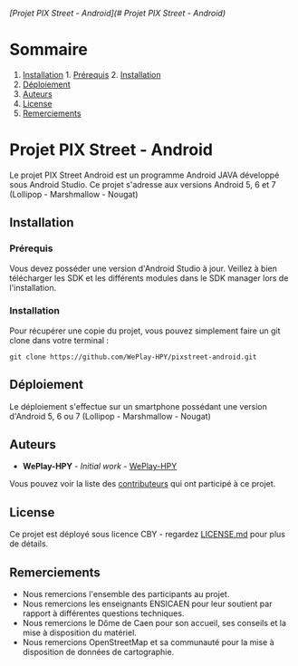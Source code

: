 *[Projet PIX Street - Android](# Projet PIX Street - Android)*
# Sommaire
  1. [Installation](Installation)
    1. [Prérequis](Prérequis)
    2. [Installation](Installation)
  2. [Déploiement](Déploiement)
  3. [Auteurs](Auteurs)
  4. [License](License)
  5. [Remerciements](Remerciements)

# Projet PIX Street - Android

Le projet PIX Street Android est un programme Android JAVA développé sous Android Studio.
Ce projet s'adresse aux versions Android 5, 6 et 7 (Lollipop - Marshmallow - Nougat)

## Installation

### Prérequis

Vous devez posséder une version d'Android Studio à jour. Veillez à bien télécharger les SDK et les différents modules dans le SDK manager lors de l'installation.

### Installation

Pour récupérer une copie du projet, vous pouvez simplement faire un git clone dans votre terminal :

```
git clone https://github.com/WePlay-HPY/pixstreet-android.git
```

## Déploiement

Le déploiement s'effectue sur un smartphone possédant une version d'Android 5, 6 ou 7 (Lollipop - Marshmallow - Nougat)

## Auteurs

* **WePlay-HPY** - *Initial work* - [WePlay-HPY](https://github.com/WePlay-HPY)

Vous pouvez voir la liste des [contributeurs](https://github.com/WePlay-HPY/pixstreet-android.git/contributors) qui ont participé à ce projet.

## License

Ce projet est déployé sous licence CBY - regardez [LICENSE.md](LICENSE.md) pour plus de détails.

## Remerciements

* Nous remercions l'ensemble des participants au projet.
* Nous remercions les enseignants ENSICAEN pour leur soutient par rapport à différentes questions techniques.
* Nous remercions le Dôme de Caen pour son accueil, ses conseils et la mise à disposition du matériel.
* Nous remercions OpenStreetMap et sa communauté pour la mise à disposition de données de cartographie.

